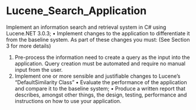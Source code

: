 # Lucene_Search_Application
Implement an information search and retrieval system in C# using Lucene.NET 3.0.3;
• Implement changes to the application to differentiate it from the baseline system. As part of
these changes you must: (See Section 3 for more details)
1. Pre-process the information need to create a query as the input into the application.
Query creation must be automated and require no manual input from the user.
2. Implement one or more sensible and justifiable changes to Lucene’s
“DefaultSimilarity Class”
• Evaluate the performance of the application and compare it to the baseline system;
• Produce a written report that describes, amongst other things, the design, testing,
performance and instructions on how to use your application.
